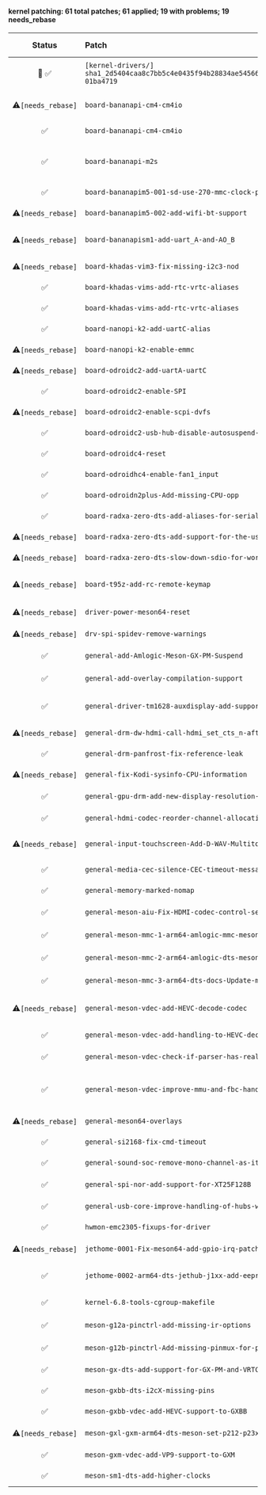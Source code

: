 #### kernel patching: 61 total patches; 61 applied; 19 with problems; 19 needs_rebase

| Status | Patch  | Diffstat Summary | Files patched | Author / Subject |
| :---:    | :---   | :---   | :---   | :---  |
|  🤖  ✅  | `[kernel-drivers/]` `sha1_2d5404caa8c7bb5c4e0435f94b28834ae5456623_meson64_edge_29ead7d6_64e831fc-01ba4719` | `(+0/-0)[]` | df3196e479343c0aab5e925bcbf9a4066dd118b8 `?` | `Armbian Autopatcher` _[AUTOGEN] /armbian/cache/patch/kernel-drivers/sha1_2d5404caa8c7bb5c4e0435f94b28834ae5456623_meson64_edge_29ead7d6_64e831fc-01ba4719_ |
| ⚠️`[needs_rebase]`  | `board-bananapi-cm4-cm4io` | `(+17/-4)[2M]` | e31922d93a151b02c8aef0c7d6b5bc285bd046d7 `meson-g12b-bananapi-cm4.dtsi`, `meson-g12b-bananapi-cm4-cm4io.dts` | `Patrick Yavitz` _arch: arm64: dts: amlogic: meson g12b bananapi cm4_ |
| ✅  | `board-bananapi-cm4-cm4io` | `(+7/-2)[1M]` | 2ff591055e8db9dfa83e8d949e6b785c1cebcb08 `meson-g12b-bananapi-cm4.dtsi` | `Patrick Yavitz` _BananaPi CM4: improve SDIO WiFi speeds_ |
| ✅  | `board-bananapi-m2s` | `(+17/-0)[3M]` | f4aaa0c4cd45e39eb0a1cac7f11e9a147a544e2e `meson-g12b-bananapi.dtsi`, `meson-g12b-a311d-bananapi-m2s.dts`, `meson-g12b-s922x-bananapi-m2s.dts` | `Patrick Yavitz` _arch: arm64: dts: amlogic: meson g12b bananapi m2s_ |
| ✅  | `board-bananapim5-001-sd-use-270-mmc-clock-phase-via-dt` | `(+5/-0)[1M]` | 964bba3d08dd8e8802a1ab392ca100007a1f935e `meson-sm1-bananapi.dtsi` | `Igor Pecovnik` _BananaPi M5: 270 clock phase, via amlogic,mmc-phase_ |
| ⚠️`[needs_rebase]`  | `board-bananapim5-002-add-wifi-bt-support` | `(+65/-1)[1M]` | e1cdd394ca4cf685cb42cc175c1c171a4994a9b8 `meson-sm1-bananapi-m5.dts` | `Patrick Yavitz` _arch: arm64: dts: amlogic: add wifi/bt support to bananapi m5_ |
| ⚠️`[needs_rebase]`  | `board-bananapism1-add-uart_A-and-AO_B` | `(+26/-0)[3M]` | 2bacb51f4d80da3e1712ca617ff0365cd6f18d2e `meson-sm1-bananapi-m2-pro.dts`, `meson-g12-common.dtsi`, `meson-sm1-bananapi.dtsi` | `Patrick Yavitz` _arm64: dts: amlogic: meson-sm1-bananapi: add uart A and AO_B_ |
| ⚠️`[needs_rebase]`  | `board-khadas-vim3-fix-missing-i2c3-nod` | `(+7/-0)[1M]` | 1f0107b4cb79563b59df3c9c248b5b354e16356d `meson-khadas-vim3.dtsi` | `Christian Hewitt` _WIP: arm64: dts: meson: khadas-vim3: fix missing i2c3 node_ |
| ✅  | `board-khadas-vims-add-rtc-vrtc-aliases` | `(+2/-0)[1M]` | 04d7b807e1c8f834b9cc93b58b1aacd7cbfad59a `meson-gxl-s905x-khadas-vim.dts` | `Christian Hewitt` _HACK: arm64: dts: meson: add rtc/vrtc aliases to Khadas VIM_ |
| ✅  | `board-khadas-vims-add-rtc-vrtc-aliases` | `(+2/-0)[1M]` | 54b9b1e0ecaa1c98fd2ab4d9917a2fd6f69edd7a `meson-gxm-khadas-vim2.dts` | `Christian Hewitt` _HACK: arm64: dts: meson: add rtc/vrtc aliases to Khadas VIM2_ |
| ✅  | `board-nanopi-k2-add-uartC-alias` | `(+1/-0)[1M]` | 7c56cf6cfa08ab73524f18ffd0f0971e6ee4d04e `meson-gxbb-nanopi-k2.dts` | `Martin Ayotte` _add uartC alias for nanopi-k2_ |
| ⚠️`[needs_rebase]`  | `board-nanopi-k2-enable-emmc` | `(+1/-3)[1M]` | 25fa5218c9caedad774537171ea6e38ff98bd32c `meson-gxbb-nanopi-k2.dts` | `Igor Pecovnik` _nanopik2 - enable eMMC_ |
| ⚠️`[needs_rebase]`  | `board-odroidc2-add-uartA-uartC` | `(+14/-0)[1M]` | 9c93f3d39094cab3c8be333a43eadd44fe6164a0 `meson-gxbb-odroidc2.dts` | `Martin Ayotte` _add uartA and uartC for Odroid-C2_ |
| ✅  | `board-odroidc2-enable-SPI` | `(+26/-0)[1M]` | 727f92f5fdcef7185e0e5e88a5fc6af4bbab37d7 `meson-gxbb-odroidc2.dts` | `Thomas McKahan` _Odroid C2 enable SPI_ |
| ⚠️`[needs_rebase]`  | `board-odroidc2-enable-scpi-dvfs` | `(+2/-1)[1M]` | 8e54721d6b968f519d74c8811ac3c17c64a9a2a2 `meson-gxbb-odroidc2.dts` | `zador-blood-stained` _Enable odroidc2-dev DVFS_ |
| ✅  | `board-odroidc2-usb-hub-disable-autosuspend-for-Genesys-Logic-` | `(+1/-1)[1M]` | 32a815fa58dfb50a72125e25327255089be25550 `hub.c` | `Christian Hewitt` _LOCAL: usb: hub: disable autosuspend for Genesys Logic Hubs_ |
| ✅  | `board-odroidc4-reset` | `(+10/-0)[1M]` | b7eb9930cf44d2bf3b9d0acb723afa8bb53c5a4f `meson-sm1-odroid-c4.dts` | `Ash Hughes` _adapted meson64-reboot driver, fix reboot on odroid C4 when using UHS-II SD cards_ |
| ✅  | `board-odroidhc4-enable-fan1_input` | `(+4/-0)[1M]` | 5ab245300cab9f93997c7116a9294ba6dd09c20b `meson-sm1-odroid-hc4.dts` | `Ricardo Pardini` _ODROID-HC4: add DT attributes to enable fan1_input_ |
| ✅  | `board-odroidn2plus-Add-missing-CPU-opp` | `(+16/-0)[1M]` | ff34bf15c0bc4c6fed7590d1567cdb07d0640e8f `meson-g12b-a311d.dtsi` | `Igor Pecovnik` _Add missing CPU opp values for clocking g12b / N2+ higher_ |
| ✅  | `board-radxa-zero-dts-add-aliases-for-serial-i2c-and-spi` | `(+12/-0)[1M]` | 4b116592cfc625d39613f55ce953cbed3b33d4e9 `meson-g12a-radxa-zero.dts` | `Patrick Yavitz` _arm64: dts: Radxa Zero: set aliases for serial, i2c and spi_ |
| ⚠️`[needs_rebase]`  | `board-radxa-zero-dts-add-support-for-the-usb-c-controller` | `(+48/-0)[1M]` | 5cc419d62e41db4731a79d17e81b1da06674cab8 `meson-g12a-radxa-zero.dts` | `Christian Hewitt` _arm64: dts: meson: radxa-zero: add support for the usb type-c controller_ |
| ⚠️`[needs_rebase]`  | `board-radxa-zero-dts-slow-down-sdio-for-working-wifi` | `(+1/-1)[1M]` | 73f31fb50e4daeb5c38baf3c33d417678b8f3bb8 `meson-g12a-radxa-zero.dts` | `Yuntian Zhang` _VENDOR: Radxa Zero Wi-Fi fix_ |
| ⚠️`[needs_rebase]`  | `board-t95z-add-rc-remote-keymap` | `(+80/-0)[4M, 1A]` | fbec324c826f7211d06fb6be9216880b6eec6c3a `rc-sunvell-t95z-plus.c`, `vendor-prefixes.yaml`, `rc.yaml`, `Makefile`, `rc-map.h` | `Christian Hewitt` _add rc keymaps for Sunvell T95Z Plus_ |
| ⚠️`[needs_rebase]`  | `driver-power-meson64-reset` | `(+194/-0)[2M, 1A]` | 7d2feea24aec7f4862aa283676834e731b6bf52e `meson64-reboot.c`, `Kconfig`, `Makefile` | `Patrick Yavitz` _pyavitz meson64-generalized `odroid-reboot` driver_ |
| ⚠️`[needs_rebase]`  | `drv-spi-spidev-remove-warnings` | `(+2/-0)[1M]` | f16be0fc75762eb963b10b57d905f8eb0dfb2b9c `spidev.c` | `John Doe` _rockchip64: edge: 6.10.5 drv:spi:spidev remove warnings_ |
| ✅  | `general-add-Amlogic-Meson-GX-PM-Suspend` | `(+93/-0)[2M, 1A]` | 2687689674e6bef6347e6befb8dcda515056e6cc `meson_gx_pm.c`, `Kconfig`, `Makefile` | `Neil Armstrong` _HACK: arm64: meson: add Amlogic Meson GX PM Suspend_ |
| ✅  | `general-add-overlay-compilation-support` | `(+19/-2)[2M]` | b0c6580d51d64b624bfdda6c5a7290226972c4ab `Makefile.dtbinst`, `Makefile.dtbs` | `Paolo Sabatino` _compile .scr and install overlays in right path_ |
| ✅  | `general-driver-tm1628-auxdisplay-add-support-for-Titanmec-TM16` | `(+477/-0)[2M, 3A]` | c3a5bdc50d63dc33d3f7063acd90842ab63d7755 `tm1628.c`, `titanmec,tm1628.yaml`, `Kconfig`, `sysfs-devices-auxdisplay-tm1628`, `Makefile` | `Heiner Kallweit` _FROMLIST(v5): auxdisplay: add support for Titanmec TM1628 7 segment display controller + etc_ |
| ⚠️`[needs_rebase]`  | `general-drm-dw-hdmi-call-hdmi_set_cts_n-after-clock` | `(+5/-0)[1M]` | b6fce7e69b13f914733a188fbe48c1f208b352ed `dw-hdmi.c` | `Jonas Karlman` _TEMP: drm: dw-hdmi: call hdmi_set_cts_n after clock is enabled_ |
| ✅  | `general-drm-panfrost-fix-reference-leak` | `(+1/-1)[1M]` | 6776b52131a5dfaf8b71274ab5f6a1c965e97bd2 `panfrost_job.c` | `Qinglang Miao` _drm/panfrost: fix reference leak in panfrost_job_hw_submit_ |
| ⚠️`[needs_rebase]`  | `general-fix-Kodi-sysinfo-CPU-information` | `(+1/-2)[1M]` | 52b105bbccc9fa230d5e4d131cf6e17ceeb0968b `cpuinfo.c` | `Christian Hewitt` _HACK: arm64: fix Kodi sysinfo CPU information_ |
| ✅  | `general-gpu-drm-add-new-display-resolution-2560x1440` | `(+19/-1)[2M]` | e5ff54129dbda2a49edaf6c865c5e416915d0f62 `meson_vclk.c`, `meson_venc.c` | `Dongjin Kim` _ODROID-COMMON: gpu/drm: add new display resolution 2560x1440_ |
| ✅  | `general-hdmi-codec-reorder-channel-allocation-list` | `(+77/-63)[1M]` | 1930e619d38035cf32d2aee1439a529b48e2e635 `hdmi-codec.c` | `Jonas Karlman` _WIP: ASoC: hdmi-codec: reorder channel allocation list_ |
| ⚠️`[needs_rebase]`  | `general-input-touchscreen-Add-D-WAV-Multitouch` | `(+574/-0)[4M, 1A]` | 6d452ba604bcc60289ccd03e7fc8912706005afc `dwav-usb-mt.c`, `Kconfig`, `hid-ids.h`, `hid-quirks.c`, `Makefile` | `Hyeonki Hong` _ODROID-COMMON: input/touchscreen: Add D-WAV Multitouch driver._ |
| ✅  | `general-media-cec-silence-CEC-timeout-message-HACK` | `(+3/-3)[1M]` | 9151a7f61cfb49d9b34a843efb221245c6e90798 `cec-adap.c` | `Christian Hewitt` _HACK: media: cec: silence CEC timeout message_ |
| ✅  | `general-memory-marked-nomap` | `(+0/-9)[1M]` | 942b29b3b4d341c6104c0efff76f748bfbecddb5 `of_reserved_mem.c` | `Stefan Agner` _HACK: of: partial revert of fdt.c changes_ |
| ✅  | `general-meson-aiu-Fix-HDMI-codec-control-selection` | `(+80/-34)[2M]` | 862073028de6d928d26d17e1f79eb07fb7862b97 `aiu-codec-ctrl.c`, `aiu-encoder-i2s.c` | `Martin Blumenstingl` _ASoC: meson: aiu: Fix HDMI codec control selection_ |
| ✅  | `general-meson-mmc-1-arm64-amlogic-mmc-meson-gx-Add-core-tx-rx-eMMC-SD-SD` | `(+48/-6)[1M, 1A]` | 2a19791d32c2f305bd6c5629a12690601c21843a `meson-gx-mmc.h`, `meson-gx-mmc.c` | `Vyacheslav Bocharov` _arm64: amlogic: mmc: meson-gx: Add core, tx, rx eMMC/SD/SDIO phase clock settings from devicetree data_ |
| ✅  | `general-meson-mmc-2-arm64-amlogic-dts-meson-update-meson-axg-device-tree` | `(+3/-0)[1M]` | 9b6b5abb5b20f35dd22305c13ac9a421589bde74 `meson-axg.dtsi` | `Vyacheslav Bocharov` _arm64: amlogic: dts: meson: update meson-axg device-tree for new core, tx, rx phase clock settings._ |
| ✅  | `general-meson-mmc-3-arm64-dts-docs-Update-mmc-meson-gx-documentation-for` | `(+11/-0)[1M]` | df3d2be3a9d6b4fc1cb5cef7d6092243a9f3dd36 `amlogic,meson-gx-mmc.yaml` | `Vyacheslav Bocharov` _arm64: dts: docs: Update mmc meson-gx documentation for new config option amlogic,mmc-phase_ |
| ⚠️`[needs_rebase]`  | `general-meson-vdec-add-HEVC-decode-codec` | `(+1505/-2)[4M, 2A]` | 57a5a3531166480e0bfd767cca53c39840de970d `codec_hevc.c`, `vdec_platform.c`, `codec_hevc.h`, `Makefile`, `esparser.c`, `hevc_regs.h` | `benjamin545` _WIP: drivers: meson: vdec: add HEVC decode codec_ |
| ✅  | `general-meson-vdec-add-handling-to-HEVC-decoder-` | `(+34/-18)[1M]` | 7f2332fdbcc52c0a94a7494a4889205e09e5aac3 `codec_hevc.c` | `benjamin545` _WIP: drivers: meson: vdec: add handling to HEVC decoder to show frames when ready_ |
| ✅  | `general-meson-vdec-check-if-parser-has-really-parser` | `(+10/-4)[1M]` | 572e10f7b3fa122c5343ddf132c0b9d5da5f61d3 `esparser.c` | `Neil Armstrong` _WIP: drivers: meson: vdec: check if parser has really parser before marking input buffer as error_ |
| ✅  | `general-meson-vdec-improve-mmu-and-fbc-handling-` | `(+163/-101)[8M]` | 0e28d87761ca211b6fdd7b75de917e1f5b55e2ba `codec_hevc_common.c`, `vdec_helpers.c`, `codec_vp9.c`, `vdec_helpers.h`, `codec_h264.c`, `codec_hevc_common.h`, `esparser.c`, `vdec.h` | `benjamin545` _WIP: drivers: meson: vdec: improve mmu and fbc handling and add 10 bit handling_ |
| ⚠️`[needs_rebase]`  | `general-meson64-overlays` | `(+3/-0)[1M]` | 4c902ecd318c5638757a4f99a43e494f326464f8 `Makefile.lib` | `Zhang Ning` _general: meson64 overlays_ |
| ✅  | `general-si2168-fix-cmd-timeout` | `(+1/-1)[1M]` | 47d8fcda72e19b45db07f0bd79a5a6d255947e8b `si2168.c` | `Koumes` _si2168: fix cmd timeout_ |
| ✅  | `general-sound-soc-remove-mono-channel-as-it-curren` | `(+2/-2)[1M]` | 2a7fb0c8f0ccfa0f9f2669f640e6dfdfcb981f5a `axg-frddr.c` | `ckkim` _ODROID-N2: sound/soc: remove mono channel as it currently doesn't work hdmi output._ |
| ✅  | `general-spi-nor-add-support-for-XT25F128B` | `(+22/-0)[3M, 1A]` | c6078913a14072d9ac42229b8e09274d0d9d33ab `xtx.c`, `Makefile`, `core.c`, `core.h` | `Andreas Rammhold` _spi-nor: add support for XT25F128B & XT25Q64_ |
| ✅  | `general-usb-core-improve-handling-of-hubs-with-no-ports` | `(+2/-3)[1M]` | 1411ed6c08afa9407df3f4fc8f8c6d7d21f45fd4 `hub.c` | `Heiner Kallweit` _usb: core: improve handling of hubs with no ports_ |
| ✅  | `hwmon-emc2305-fixups-for-driver` | `(+88/-8)[1M]` | 68206b8c3b0cc453e0cc3801b50e06e517ea695b `emc2305.c` | `Patrick Yavitz` _hwmon: emc2305: fixups for driver_ |
| ⚠️`[needs_rebase]`  | `jethome-0001-Fix-meson64-add-gpio-irq-patch-from-https-lkml.org-l` | `(+42/-0)[2M]` | 667934433efc477954e980b2c9e4288f79140ffb `pinctrl-meson.c`, `pinctrl-meson.h` | `usera` _Fix:meson64: add gpio irq (patch from https://lkml.org/lkml/2020/11/27/8)_ |
| ✅  | `jethome-0002-arm64-dts-jethub-j1xx-add-eeprom-node` | `(+24/-0)[2M]` | 287eb165e0cdb96c0667d786409607159fd326e3 `meson-axg-jethome-jethub-j110-rev-2.dts`, `meson-axg-jethome-jethub-j110-rev-3.dts` | `Viacheslav Bocharov` _arm64: dts: jethub-j1xx: add eeprom node_ |
| ✅  | `kernel-6.8-tools-cgroup-makefile` | `(+11/-0)[1A]` | ed2575e3a36a2168470ef7296b3fdf76e041ee30 `Makefile` | `ColorfulRhino` _[ARCHEOLOGY] meson-s4t7: Fix custom_kernel_config: hash modification has to happen inside the first function call_ |
| ✅  | `meson-g12a-pinctrl-add-missing-ir-options` | `(+25/-0)[2M]` | 02d8cabd9472ebfef4eef5d7700d78504a2be034 `meson-g12-common.dtsi`, `pinctrl-meson-g12a.c` | `Yuntian Zhang` _pinctrl: meson-g12a: add missing ir options_ |
| ✅  | `meson-g12b-pinctrl-Add-missing-pinmux-for-pwm` | `(+45/-3)[2M]` | b01751329361205a6eb7d2dd0143847de96ffca8 `meson-g12b.dtsi`, `pinctrl-meson-g12a.c` | `Yuntian Zhang` _pinctrl: meson: Add several missing pinmux for pwm functions_ |
| ✅  | `meson-gx-dts-add-support-for-GX-PM-and-VRTC` | `(+9/-0)[1M]` | 22d03b110a686d2002c5313e1a2d034bbbdd5a76 `meson-gx.dtsi` | `Neil Armstrong` _HACK: arm64: dts: meson: add support for GX PM and Virtual RTC_ |
| ✅  | `meson-gxbb-dts-i2cX-missing-pins` | `(+4/-0)[1M]` | ef2dad9251a1e88af5cb1b2941dd3913305d95d5 `meson-gxbb.dtsi` | `Martin Ayotte` _fix i2cA and i2cB miossing pins_ |
| ✅  | `meson-gxbb-vdec-add-HEVC-support-to-GXBB` | `(+12/-0)[1M]` | 7d0ecd840f44c059783537778cad3faa1abfe56d `vdec_platform.c` | `Christian Hewitt` _WIP: drivers: meson: vdec: add HEVC support to GXBB_ |
| ⚠️`[needs_rebase]`  | `meson-gxl-gxm-arm64-dts-meson-set-p212-p23x-q20x-SDIO-to-100MH` | `(+10/-2)[2M]` | ab6dc10caccae70b3a3a9f747362353e780d7eb2 `meson-gx-p23x-q20x.dtsi`, `meson-gxl-s905x-p212.dtsi` | `Christian Hewitt` _WIP: arm64: dts: meson: set p212/p23x/q20x SDIO to 100MHz + add UHS SDIO capabilities_ |
| ✅  | `meson-gxm-vdec-add-VP9-support-to-GXM` | `(+13/-1)[1M]` | dff2395f1bda8ed26fe607a31dd0fa07acbdbe10 `vdec_platform.c` | `Christian Hewitt` _drivers: meson: vdec: add VP9 support to GXM_ |
| ✅  | `meson-sm1-dts-add-higher-clocks` | `(+10/-0)[1M]` | 1db394f8c14615b65121c785479c31ecc2c00476 `meson-sm1.dtsi` | `Igor Pecovnik` _Add higher clocks for SM1 family_ |


